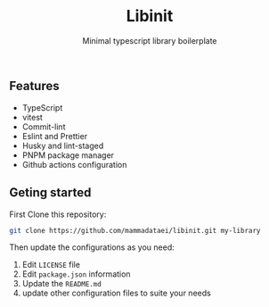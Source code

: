 <br/>

<h1 align='center'>Libinit</h1>

<p align='center'>Minimal typescript library boilerplate</p>

<br/>

## Features

- TypeScript
- vitest
- Commit-lint
- Eslint and Prettier
- Husky and lint-staged
- PNPM package manager
- Github actions configuration

## Geting started

First Clone this repository:

```bash
git clone https://github.com/mammadataei/libinit.git my-library
```

Then update the configurations as you need:

1. Edit `LICENSE` file
2. Edit `package.json` information
3. Update the `README.md`
4. update other configuration files to suite your needs
